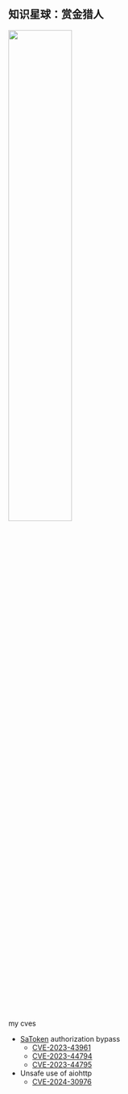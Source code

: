 ## 知识星球：赏金猎人  
<img src=https://github.com/user-attachments/assets/315adff2-382c-4738-913b-6c5f33502b84 width=50% />  


my cves
- [SaToken](https://github.com/dromara/Sa-Token) authorization bypass
  - [CVE-2023-43961](https://github.com/dromara/Sa-Token/issues/511)
  - [CVE-2023-44794](https://github.com/dromara/Sa-Token/issues/515)
  - [CVE-2023-44795](https://github.com/dromara/Sa-Token/issues/519)
- Unsafe use of aiohttp
  - [CVE-2024-30976](https://github.com/ligh7s/smoked-salmon/issues/43)
